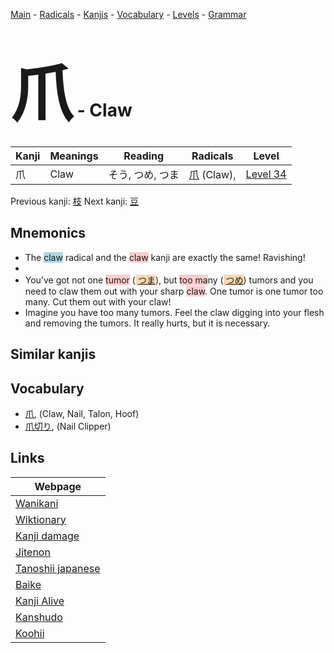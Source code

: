 <style> bigfont {font-size: 100px}</style>
[Main](../README.md) -
[Radicals](../radicals.md) -
[Kanjis](../kanjis.md) -
[Vocabulary](../vocabulary.md) -
[Levels](../levels.md) -
[Grammar](../grammar.md)
# <bigfont> 爪</bigfont> - Claw 

| Kanji | Meanings | Reading | Radicals | Level |
| --- | --- | --- | --- | --- |
| 爪 | Claw | そう, つめ, つま | [爪](../radicals/爪.md) (Claw),  | [Level 34](../levels/wk_level34.md) |

Previous kanji: [枝](枝.md) Next kanji: [豆](豆.md) 

## Mnemonics
 * The <span style="background-color:#ADD8E6"> claw</span> radical and the <span style="background-color:#ffcccb"> claw</span> kanji are exactly the same! Ravishing!
* 
* You’ve got not one <span style="background-color:#ffcccb"> tumor</span> (<span style="background-color:#fed8b1"> [つま](https://jisho.org/search/つま)</span>), but <span style="background-color:#ffcccb"> too ma</span>ny (<span style="background-color:#fed8b1"> [つめ](https://jisho.org/search/つめ)</span>) tumors and you need to claw them out with your sharp <span style="background-color:#ffcccb"> claw</span>. One tumor is one tumor too many. Cut them out with your claw!
* Imagine you have too many tumors. Feel the claw digging into your flesh and removing the tumors. It really hurts, but it is necessary.


## Similar kanjis
 


## Vocabulary
 * [爪](../vocabulary/爪.md), (Claw, Nail, Talon, Hoof)
* [爪切り](../vocabulary/爪.md), (Nail Clipper)



## Links 

| Webpage |
| --- |
| [Wanikani          ](https://www.wanikani.com/kanji/爪) |
| [Wiktionary        ](https://en.wiktionary.org/wiki/爪) |
| [Kanji damage      ](http://www.kanjidamage.com/kanji/search?utf8=✓&q=爪) |
| [Jitenon           ](https://jitenon.com/kanji/爪) |
| [Tanoshii japanese ](https://www.tanoshiijapanese.com/dictionary/kanji.cfm?k=爪) |
| [Baike             ](https://baike.baidu.com/item/爪) |
| [Kanji Alive       ](https://app.kanjialive.com/爪) |
| [Kanshudo          ](https://www.kanshudo.com/searchmn?q=爪) |
| [Koohii            ](https://kanji.koohii.com/study/kanji/爪) |
